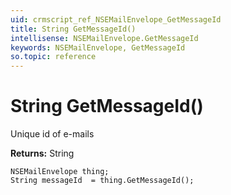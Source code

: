 ```yaml
---
uid: crmscript_ref_NSEMailEnvelope_GetMessageId
title: String GetMessageId()
intellisense: NSEMailEnvelope.GetMessageId
keywords: NSEMailEnvelope, GetMessageId
so.topic: reference
---
```


# String GetMessageId()

Unique id of e-mails

**Returns:** String

```crmscript
NSEMailEnvelope thing;
String messageId  = thing.GetMessageId();
```

